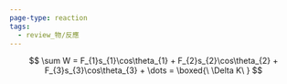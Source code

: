 ```yaml
---
page-type: reaction
tags:
  - review_物/反應
---
```

$$
\sum W = F_{1}s_{1}\cos\theta_{1} + F_{2}s_{2}\cos\theta_{2} + F_{3}s_{3}\cos\theta_{3} + \dots = \boxed{\ \Delta K\ }
$$